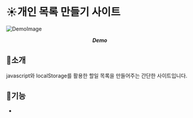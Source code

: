 # ☀️개인 목록 만들기 사이트

![DemoImage](images/demo.png)
  ___<center>Demo</center>___

## 📕소개

javascript와 localStorage를 활용한 할일 목록을 만들어주는 간단한 사이트입니다.

## 📕기능

- 